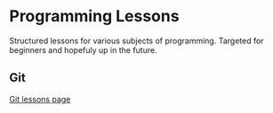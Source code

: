 # Programming Lessons
Structured lessons for various subjects of programming. Targeted for beginners and hopefuly up in the future.

## Git
[Git lessons page](https://github.com/VaidotasSm/programming-lessons/tree/master/git)
